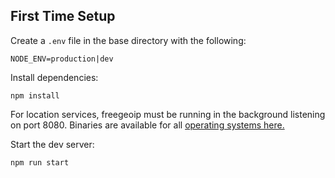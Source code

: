 ## First Time Setup

Create a `.env` file in the base directory with the following:

```
NODE_ENV=production|dev
```

Install dependencies:

```
npm install
```

For location services, freegeoip must be running in the background listening on port 8080. Binaries are available for all [operating systems here.](https://github.com/fiorix/freegeoip/releases)

Start the dev server:

```
npm run start
```
